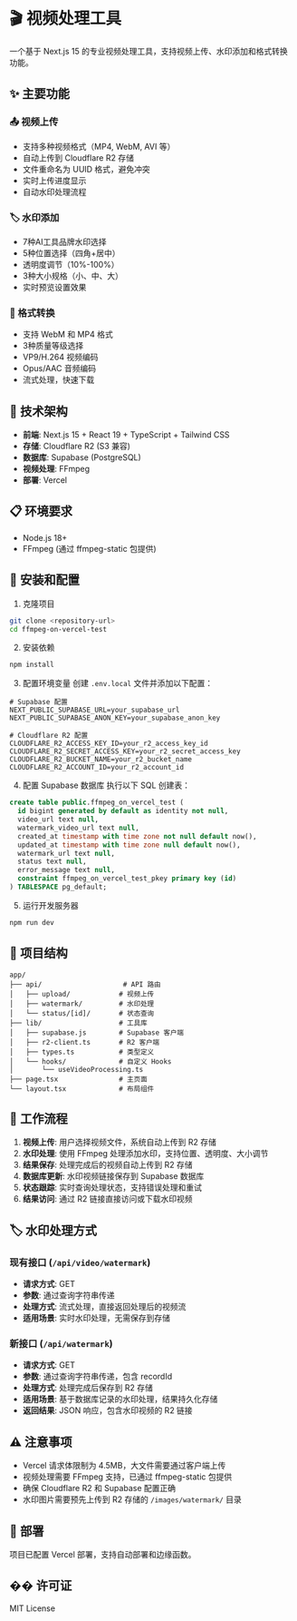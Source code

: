 # 🎬 视频处理工具

一个基于 Next.js 15 的专业视频处理工具，支持视频上传、水印添加和格式转换功能。

## ✨ 主要功能

### 📤 视频上传
- 支持多种视频格式（MP4, WebM, AVI 等）
- 自动上传到 Cloudflare R2 存储
- 文件重命名为 UUID 格式，避免冲突
- 实时上传进度显示
- 自动水印处理流程

### 🏷️ 水印添加
- 7种AI工具品牌水印选择
- 5种位置选择（四角+居中）
- 透明度调节（10%-100%）
- 3种大小规格（小、中、大）
- 实时预览设置效果

### 🔄 格式转换
- 支持 WebM 和 MP4 格式
- 3种质量等级选择
- VP9/H.264 视频编码
- Opus/AAC 音频编码
- 流式处理，快速下载

## 🚀 技术架构

- **前端**: Next.js 15 + React 19 + TypeScript + Tailwind CSS
- **存储**: Cloudflare R2 (S3 兼容)
- **数据库**: Supabase (PostgreSQL)
- **视频处理**: FFmpeg
- **部署**: Vercel

## 📋 环境要求

- Node.js 18+
- FFmpeg (通过 ffmpeg-static 包提供)

## 🔧 安装和配置

1. 克隆项目
```bash
git clone <repository-url>
cd ffmpeg-on-vercel-test
```

2. 安装依赖
```bash
npm install
```

3. 配置环境变量
创建 `.env.local` 文件并添加以下配置：

```env
# Supabase 配置
NEXT_PUBLIC_SUPABASE_URL=your_supabase_url
NEXT_PUBLIC_SUPABASE_ANON_KEY=your_supabase_anon_key

# Cloudflare R2 配置
CLOUDFLARE_R2_ACCESS_KEY_ID=your_r2_access_key_id
CLOUDFLARE_R2_SECRET_ACCESS_KEY=your_r2_secret_access_key
CLOUDFLARE_R2_BUCKET_NAME=your_r2_bucket_name
CLOUDFLARE_R2_ACCOUNT_ID=your_r2_account_id
```

4. 配置 Supabase 数据库
执行以下 SQL 创建表：

```sql
create table public.ffmpeg_on_vercel_test (
  id bigint generated by default as identity not null,
  video_url text null,
  watermark_video_url text null,
  created_at timestamp with time zone not null default now(),
  updated_at timestamp with time zone null default now(),
  watermark_url text null,
  status text null,
  error_message text null,
  constraint ffmpeg_on_vercel_test_pkey primary key (id)
) TABLESPACE pg_default;
```

5. 运行开发服务器
```bash
npm run dev
```

## 📁 项目结构

```
app/
├── api/                    # API 路由
│   ├── upload/            # 视频上传
│   ├── watermark/         # 水印处理
│   └── status/[id]/       # 状态查询
├── lib/                   # 工具库
│   ├── supabase.js        # Supabase 客户端
│   ├── r2-client.ts       # R2 客户端
│   ├── types.ts           # 类型定义
│   └── hooks/             # 自定义 Hooks
│       └── useVideoProcessing.ts
├── page.tsx               # 主页面
└── layout.tsx             # 布局组件
```

## 🔄 工作流程

1. **视频上传**: 用户选择视频文件，系统自动上传到 R2 存储
2. **水印处理**: 使用 FFmpeg 处理添加水印，支持位置、透明度、大小调节
3. **结果保存**: 处理完成后的视频自动上传到 R2 存储
4. **数据库更新**: 水印视频链接保存到 Supabase 数据库
5. **状态跟踪**: 实时查询处理状态，支持错误处理和重试
6. **结果访问**: 通过 R2 链接直接访问或下载水印视频

## 🏷️ 水印处理方式

### 现有接口 (`/api/video/watermark`)
- **请求方式**: GET
- **参数**: 通过查询字符串传递
- **处理方式**: 流式处理，直接返回处理后的视频流
- **适用场景**: 实时水印处理，无需保存到存储

### 新接口 (`/api/watermark`)
- **请求方式**: GET
- **参数**: 通过查询字符串传递，包含 recordId
- **处理方式**: 处理完成后保存到 R2 存储
- **适用场景**: 基于数据库记录的水印处理，结果持久化存储
- **返回结果**: JSON 响应，包含水印视频的 R2 链接

## ⚠️ 注意事项

- Vercel 请求体限制为 4.5MB，大文件需要通过客户端上传
- 视频处理需要 FFmpeg 支持，已通过 ffmpeg-static 包提供
- 确保 Cloudflare R2 和 Supabase 配置正确
- 水印图片需要预先上传到 R2 存储的 `/images/watermark/` 目录

## 🚀 部署

项目已配置 Vercel 部署，支持自动部署和边缘函数。

## �� 许可证

MIT License
